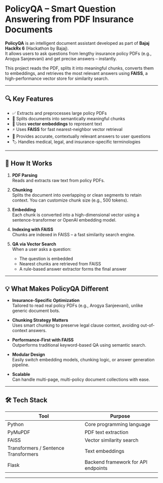 # PolicyQA – Smart Question Answering from PDF Insurance Documents

**PolicyQA** is an intelligent document assistant developed as part of **Bajaj HackRx 6** (Hackathon by Bajaj).  
It allows users to ask questions from lengthy insurance policy PDFs (e.g., Arogya Sanjeevani) and get precise answers – instantly.

This project reads the PDF, splits it into meaningful chunks, converts them to embeddings, and retrieves the most relevant answers using **FAISS**, a high-performance vector store for similarity search.


---

## 🔍 Key Features

- ✅ Extracts and preprocesses large policy PDFs
- 📄 Splits documents into semantically meaningful chunks
- 🔐 Uses **vector embeddings** to represent text
- ⚡ Uses **FAISS** for fast nearest-neighbor vector retrieval
- 🤖 Provides accurate, contextually relevant answers to user questions
- 🏷️ Handles medical, legal, and insurance-specific terminologies

---

## 🚀 How It Works

1. **PDF Parsing**  
   Reads and extracts raw text from policy PDFs.

2. **Chunking**  
   Splits the document into overlapping or clean segments to retain context. You can customize chunk size (e.g., 500 tokens).

3. **Embedding**  
   Each chunk is converted into a high-dimensional vector using a sentence-transformer or OpenAI embedding model.

4. **Indexing with FAISS**  
   Chunks are indexed in FAISS – a fast similarity search engine.

5. **QA via Vector Search**  
   When a user asks a question:
   - The question is embedded
   - Nearest chunks are retrieved from FAISS
   - A rule-based answer extractor forms the final answer

---

## 💡 What Makes PolicyQA Different

- **Insurance-Specific Optimization**  
  Tailored to read real policy PDFs (e.g., Arogya Sanjeevani), unlike generic document bots.

- **Chunking Strategy Matters**  
  Uses smart chunking to preserve legal clause context, avoiding out-of-context answers.

- **Performance-First with FAISS**  
  Outperforms traditional keyword-based QA using semantic search.

- **Modular Design**  
  Easily switch embedding models, chunking logic, or answer generation pipeline.

- **Scalable**  
  Can handle multi-page, multi-policy document collections with ease.

---

## 🛠️ Tech Stack

| Tool | Purpose |
|------|---------|
| Python | Core programming language |
| PyMuPDF | PDF text extraction |
| FAISS | Vector similarity search |
| Transformers / Sentence Transformers | Text embeddings |
| Flask  | Backend framework for API endpoints |

---


